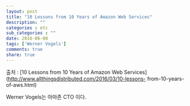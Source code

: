 ```yaml
---
layout: post
title: "10 Lessons from 10 Years of Amazon Web Services"
description: ""
categories : etc
sub_categories : ""
date: 2016-06-08
tags: ['Werner Vogels']
comments: true
share: true
---
```


출처 : [10 Lessons from 10 Years of Amazon Web
Services](http://www.allthingsdistributed.com/2016/03/10-lessons-
from-10-years-of-aws.html)

  

Werner Vogels는 아마존 CTO 이다.

